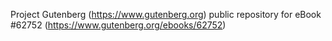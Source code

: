 Project Gutenberg (https://www.gutenberg.org) public repository for
eBook #62752 (https://www.gutenberg.org/ebooks/62752)

